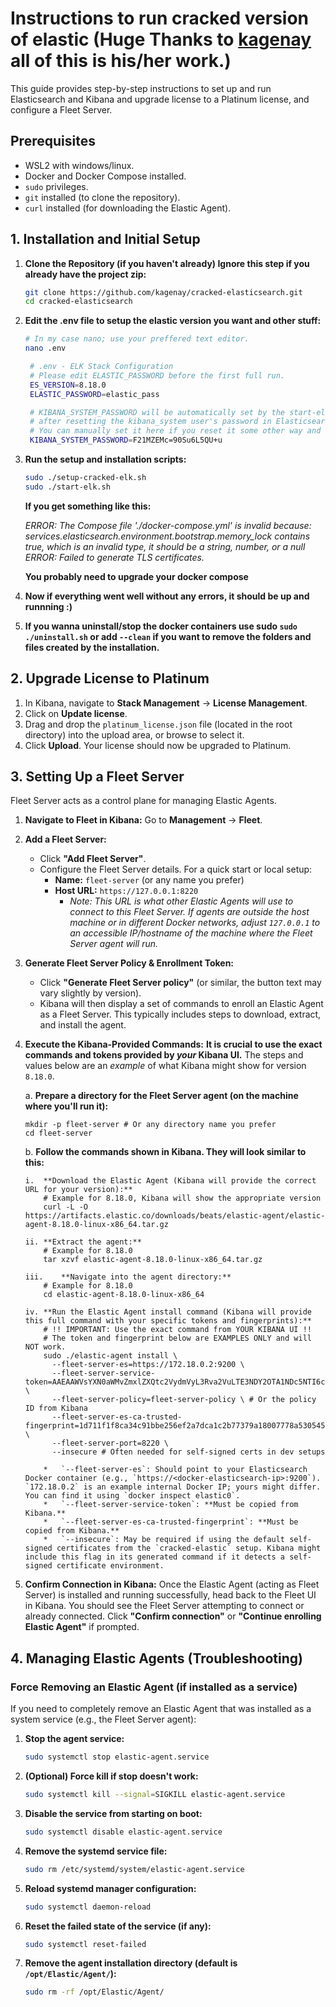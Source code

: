 # Instructions to run cracked version of elastic (Huge Thanks to [kagenay](https://github.com/kagenay) all of this is his/her work.)
This guide provides step-by-step instructions to set up and run Elasticsearch and Kibana and upgrade license to a Platinum license, and configure a Fleet Server.

## Prerequisites

*   WSL2 with windows/linux.
*   Docker and Docker Compose installed.
*   `sudo` privileges.
*   `git` installed (to clone the repository).
*   `curl` installed (for downloading the Elastic Agent).

## 1. Installation and Initial Setup

1.  **Clone the Repository (if you haven't already) Ignore this step if you already have the project zip:**
    ```bash
    git clone https://github.com/kagenay/cracked-elasticsearch.git
    cd cracked-elasticsearch
    ```
2. **Edit the .env file to setup the elastic version you want and other stuff:**
   ```bash
   # In my case nano; use your preffered text editor.
   nano .env
     ```
   ```bash
    # .env - ELK Stack Configuration
    # Please edit ELASTIC_PASSWORD before the first full run.
    ES_VERSION=8.18.0
    ELASTIC_PASSWORD=elastic_pass

    # KIBANA_SYSTEM_PASSWORD will be automatically set by the start-elk.sh script
    # after resetting the kibana_system user's password in Elasticsearch.
    # You can manually set it here if you reset it some other way and want docker-compose to use it.
    KIBANA_SYSTEM_PASSWORD=F21MZEMc=90Su6L5QU+u
    ```
4. **Run the setup and installation scripts:**
    ```bash
    sudo ./setup-cracked-elk.sh
    sudo ./start-elk.sh
    ```
    **If you get something like this:**
   
    *ERROR: The Compose file './docker-compose.yml' is invalid because:
    services.elasticsearch.environment.bootstrap.memory_lock contains true, which is an invalid type, it should be a string, number, or a null
    ERROR: Failed to generate TLS certificates.*

    **You probably need to upgrade your docker compose**
   
5. **Now if everything went well without any errors, it should be up and runnning :)**
6. **If you wanna uninstall/stop the docker containers use sudo `sudo ./uninstall.sh` or add `--clean` if you want to remove the folders and files created by the installation.**

## 2. Upgrade License to Platinum

1.  In Kibana, navigate to **Stack Management** -> **License Management**.
2.  Click on **Update license**.
3.  Drag and drop the `platinum_license.json` file (located in the root directory) into the upload area, or browse to select it.
4.  Click **Upload**. Your license should now be upgraded to Platinum.

## 3. Setting Up a Fleet Server

Fleet Server acts as a control plane for managing Elastic Agents.

1.  **Navigate to Fleet in Kibana:**
    Go to **Management** -> **Fleet**.

2.  **Add a Fleet Server:**
    *   Click **"Add Fleet Server"**.
    *   Configure the Fleet Server details. For a quick start or local setup:
        *   **Name:** `fleet-server` (or any name you prefer)
        *   **Host URL:** `https://127.0.0.1:8220`
            *   *Note: This URL is what other Elastic Agents will use to connect to this Fleet Server. If agents are outside the host machine or in different Docker networks, adjust `127.0.0.1` to an accessible IP/hostname of the machine where the Fleet Server agent will run.*

3.  **Generate Fleet Server Policy & Enrollment Token:**
    *   Click **"Generate Fleet Server policy"** (or similar, the button text may vary slightly by version).
    *   Kibana will then display a set of commands to enroll an Elastic Agent as a Fleet Server. This typically includes steps to download, extract, and install the agent.

4.  **Execute the Kibana-Provided Commands:**
    **It is crucial to use the exact commands and tokens provided by *your* Kibana UI.** The steps and values below are an *example* of what Kibana might show for version `8.18.0`.

    a.  **Prepare a directory for the Fleet Server agent (on the machine where you'll run it):**

        mkdir -p fleet-server # Or any directory name you prefer
        cd fleet-server

    b.  **Follow the commands shown in Kibana. They will look similar to this:**

        i.  **Download the Elastic Agent (Kibana will provide the correct URL for your version):**
            # Example for 8.18.0, Kibana will show the appropriate version
            curl -L -O https://artifacts.elastic.co/downloads/beats/elastic-agent/elastic-agent-8.18.0-linux-x86_64.tar.gz

        ii. **Extract the agent:**
            # Example for 8.18.0
            tar xzvf elastic-agent-8.18.0-linux-x86_64.tar.gz

        iii.    **Navigate into the agent directory:**
            # Example for 8.18.0
            cd elastic-agent-8.18.0-linux-x86_64

        iv. **Run the Elastic Agent install command (Kibana will provide this full command with your specific tokens and fingerprints):**
            # !! IMPORTANT: Use the exact command from YOUR KIBANA UI !!
            # The token and fingerprint below are EXAMPLES ONLY and will NOT work.
            sudo ./elastic-agent install \
              --fleet-server-es=https://172.18.0.2:9200 \
              --fleet-server-service-token=AAEAAWVsYXN0aWMvZmxlZXQtc2VydmVyL3Rva2VuLTE3NDY2OTA1NDc5NTI6c3MyTHJMNlBUOHlHeTltWW56UXN5dw \
              --fleet-server-policy=fleet-server-policy \ # Or the policy ID from Kibana
              --fleet-server-es-ca-trusted-fingerprint=1d711f1f8ca34c91bbe256ef2a7dca1c2b77379a18007778a5305456a75c9abb \
              --fleet-server-port=8220 \
              --insecure # Often needed for self-signed certs in dev setups

            *   `--fleet-server-es`: Should point to your Elasticsearch Docker container (e.g., `https://<docker-elasticsearch-ip>:9200`). `172.18.0.2` is an example internal Docker IP; yours might differ. You can find it using `docker inspect elastic0`.
            *   `--fleet-server-service-token`: **Must be copied from Kibana.**
            *   `--fleet-server-es-ca-trusted-fingerprint`: **Must be copied from Kibana.**
            *   `--insecure`: May be required if using the default self-signed certificates from the `cracked-elastic` setup. Kibana might include this flag in its generated command if it detects a self-signed certificate environment.

5.  **Confirm Connection in Kibana:**
    Once the Elastic Agent (acting as Fleet Server) is installed and running successfully, head back to the Fleet UI in Kibana. You should see the Fleet Server attempting to connect or already connected. Click **"Confirm connection"** or **"Continue enrolling Elastic Agent"** if prompted.

## 4. Managing Elastic Agents (Troubleshooting)

### Force Removing an Elastic Agent (if installed as a service)

If you need to completely remove an Elastic Agent that was installed as a system service (e.g., the Fleet Server agent):

1.  **Stop the agent service:**
    ```bash
    sudo systemctl stop elastic-agent.service
    ```
2.  **(Optional) Force kill if stop doesn't work:**
    ```bash
    sudo systemctl kill --signal=SIGKILL elastic-agent.service
    ```
3.  **Disable the service from starting on boot:**
    ```bash
    sudo systemctl disable elastic-agent.service
    ```
4.  **Remove the systemd service file:**
    ```bash
    sudo rm /etc/systemd/system/elastic-agent.service
    ```
5.  **Reload systemd manager configuration:**
    ```bash
    sudo systemctl daemon-reload
    ```
6.  **Reset the failed state of the service (if any):**
    ```bash
    sudo systemctl reset-failed
    ```
7.  **Remove the agent installation directory (default is `/opt/Elastic/Agent/`):**
    ```bash
    sudo rm -rf /opt/Elastic/Agent/
    ```
